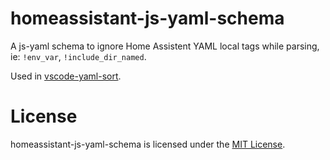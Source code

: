 # homeassistant-js-yaml-schema
A js-yaml schema to ignore Home Assistent YAML local tags while parsing, ie: `!env_var`, `!include_dir_named`.

Used in [vscode-yaml-sort](https://github.com/pascalre/vscode-yaml-sort).

# License
homeassistant-js-yaml-schema is licensed under the [MIT License](https://raw.githubusercontent.com/pascalre/homeassistant-js-yaml-schema/master/LICENSE).
